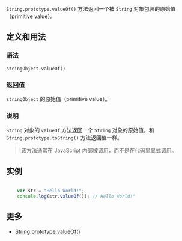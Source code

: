 `String.prototype.valueOf()` 方法返回一个被 `String` 对象包装的原始值（primitive value）。

## 定义和用法

### 语法

`stringObject.valueOf()`

### 返回值

`stringObject` 的原始值（primitive value）。

### 说明

`String` 对象的 `valueOf` 方法返回一个 `String` 对象的原始值，和 `String.prototype.toString()` 方法返回值一样。

> 该方法通常在 JavaScript 内部被调用，而不是在代码里显式调用。

## 实例

```javascript

    var str = "Hello World!";
    console.log(str.valueOf()); // Hello World!"  

```

## 更多

*   [String.prototype.valueOf()](https://developer.mozilla.org/zh-CN/docs/Web/JavaScript/Reference/Global_Objects/String/valueOf)